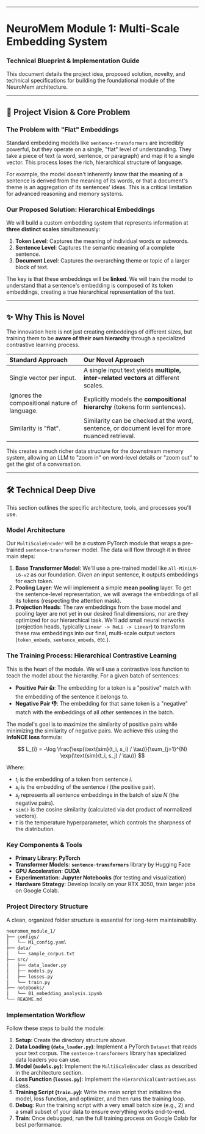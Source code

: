 
---

# **NeuroMem Module 1: Multi-Scale Embedding System**
### **Technical Blueprint & Implementation Guide**

This document details the project idea, proposed solution, novelty, and technical specifications for building the foundational module of the NeuroMem architecture.

---

## 🎯 **Project Vision & Core Problem**

### The Problem with "Flat" Embeddings

Standard embedding models like `sentence-transformers` are incredibly powerful, but they operate on a single, "flat" level of understanding. They take a piece of text (a word, sentence, or paragraph) and map it to a single vector. This process loses the rich, hierarchical structure of language.

For example, the model doesn't inherently know that the meaning of a sentence is derived from the meaning of its words, or that a document's theme is an aggregation of its sentences' ideas. This is a critical limitation for advanced reasoning and memory systems.

### Our Proposed Solution: Hierarchical Embeddings

We will build a custom embedding system that represents information at **three distinct scales** simultaneously:
1.  **Token Level**: Captures the meaning of individual words or subwords.
2.  **Sentence Level**: Captures the semantic meaning of a complete sentence.
3.  **Document Level**: Captures the overarching theme or topic of a larger block of text.

The key is that these embeddings will be **linked**. We will train the model to understand that a sentence's embedding is composed of its token embeddings, creating a true hierarchical representation of the text.



---

## ✨ **Why This is Novel**

The innovation here is not just creating embeddings of different sizes, but training them to be **aware of their own hierarchy** through a specialized contrastive learning process.

| Standard Approach | Our Novel Approach |
| :--- | :--- |
| Single vector per input. | A single input text yields **multiple, inter-related vectors** at different scales. |
| Ignores the compositional nature of language. | Explicitly models the **compositional hierarchy** (tokens form sentences). |
| Similarity is "flat". | Similarity can be checked at the word, sentence, or document level for more nuanced retrieval. |

This creates a much richer data structure for the downstream memory system, allowing an LLM to "zoom in" on word-level details or "zoom out" to get the gist of a conversation.

---

## 🛠️ **Technical Deep Dive**

This section outlines the specific architecture, tools, and processes you'll use.

### Model Architecture

Our `MultiScaleEncoder` will be a custom PyTorch module that wraps a pre-trained `sentence-transformer` model. The data will flow through it in three main steps:



1.  **Base Transformer Model**: We'll use a pre-trained model like `all-MiniLM-L6-v2` as our foundation. Given an input sentence, it outputs embeddings for each token.
2.  **Pooling Layer**: We will implement a simple **mean pooling** layer. To get the sentence-level representation, we will average the embeddings of all its tokens (respecting the attention mask).
3.  **Projection Heads**: The raw embeddings from the base model and pooling layer are not yet in our desired final dimensions, nor are they optimized for our hierarchical task. We'll add small neural networks (projection heads, typically `Linear -> ReLU -> Linear`) to transform these raw embeddings into our final, multi-scale output vectors (`token_embeds`, `sentence_embeds`, etc.).

### The Training Process: Hierarchical Contrastive Learning

This is the heart of the module. We will use a contrastive loss function to teach the model about the hierarchy. For a given batch of sentences:

* **Positive Pair 👍**: The embedding for a token is a "positive" match with the embedding of the sentence it belongs to.
* **Negative Pair 👎**: The embedding for that same token is a "negative" match with the embeddings of all *other* sentences in the batch.

The model's goal is to maximize the similarity of positive pairs while minimizing the similarity of negative pairs. We achieve this using the **InfoNCE loss** formula:

$$
L_{i} = -\log \frac{\exp(\text{sim}(t_i, s_i) / \tau)}{\sum_{j=1}^{N} \exp(\text{sim}(t_i, s_j) / \tau)}
$$

Where:
* $t_i$ is the embedding of a token from sentence $i$.
* $s_i$ is the embedding of the sentence $i$ (the positive pair).
* $s_j$ represents all sentence embeddings in the batch of size $N$ (the negative pairs).
* `sim()` is the cosine similarity (calculated via dot product of normalized vectors).
* $\tau$ is the temperature hyperparameter, which controls the sharpness of the distribution.

### Key Components & Tools

* **Primary Library**: **PyTorch**
* **Transformer Models**: **`sentence-transformers`** library by Hugging Face
* **GPU Acceleration**: **CUDA**
* **Experimentation**: **Jupyter Notebooks** (for testing and visualization)
* **Hardware Strategy**: Develop locally on your RTX 3050, train larger jobs on Google Colab.

### Project Directory Structure

A clean, organized folder structure is essential for long-term maintainability.

```bash
neuromem_module_1/
├── configs/
│   └── M1_config.yaml
├── data/
│   └── sample_corpus.txt
├── src/
│   ├── data_loader.py
│   ├── models.py
│   ├── losses.py
│   └── train.py
├── notebooks/
│   └── 01_embedding_analysis.ipynb
└── README.md
```

### Implementation Workflow

Follow these steps to build the module:

1.  **Setup**: Create the directory structure above.
2.  **Data Loading (`data_loader.py`)**: Implement a PyTorch `Dataset` that reads your text corpus. The `sentence-transformers` library has specialized data loaders you can use.
3.  **Model (`models.py`)**: Implement the `MultiScaleEncoder` class as described in the architecture section.
4.  **Loss Function (`losses.py`)**: Implement the `HierarchicalContrastiveLoss` class.
5.  **Training Script (`train.py`)**: Write the main script that initializes the model, loss function, and optimizer, and then runs the training loop.
6.  **Debug**: Run the training script with a very small batch size (e.g., 2) and a small subset of your data to ensure everything works end-to-end.
7.  **Train**: Once debugged, run the full training process on Google Colab for best performance.